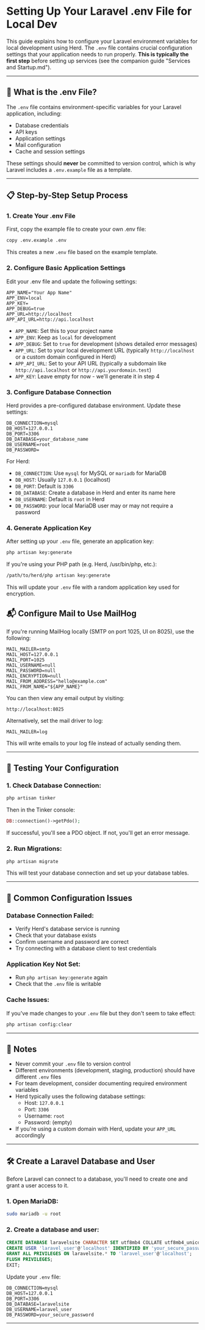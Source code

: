 # Setting Up Your Laravel .env File for Local Dev

This guide explains how to configure your Laravel environment variables for local development using Herd. The `.env` file contains crucial configuration settings that your application needs to run properly. **This is typically the first step** before setting up services (see the companion guide "Services and Startup.md").

---

## 🔑 What is the .env File?

The `.env` file contains environment-specific variables for your Laravel application, including:

* Database credentials
* API keys
* Application settings
* Mail configuration
* Cache and session settings

These settings should **never** be committed to version control, which is why Laravel includes a `.env.example` file as a template.

---

## 📋 Step-by-Step Setup Process

### 1. Create Your .env File

First, copy the example file to create your own .env file:

```bash
copy .env.example .env
```

This creates a new `.env` file based on the example template.

### 2. Configure Basic Application Settings

Edit your .env file and update the following settings:

```
APP_NAME="Your App Name"
APP_ENV=local
APP_KEY=
APP_DEBUG=true
APP_URL=http://localhost
APP_API_URL=http://api.localhost
```

* `APP_NAME`: Set this to your project name
* `APP_ENV`: Keep as `local` for development
* `APP_DEBUG`: Set to `true` for development (shows detailed error messages)
* `APP_URL`: Set to your local development URL (typically `http://localhost` or a custom domain configured in Herd)
* `APP_API_URL`: Set to your API URL (typically a subdomain like `http://api.localhost` or `http://api.yourdomain.test`)
* `APP_KEY`: Leave empty for now - we'll generate it in step 4

### 3. Configure Database Connection

Herd provides a pre-configured database environment. Update these settings:

```
DB_CONNECTION=mysql
DB_HOST=127.0.0.1
DB_PORT=3306
DB_DATABASE=your_database_name
DB_USERNAME=root
DB_PASSWORD=
```



For Herd:
* `DB_CONNECTION`: Use `mysql` for MySQL or `mariadb` for MariaDB
* `DB_HOST`: Usually `127.0.0.1` (localhost)
* `DB_PORT`: Default is `3306`
* `DB_DATABASE`: Create a database in Herd and enter its name here
* `DB_USERNAME`: Default is `root` in Herd
* `DB_PASSWORD`: your local MariaDB user may or may not require a password

### 4. Generate Application Key

After setting up your `.env` file, generate an application key:

```bash
php artisan key:generate
```

If you're using your PHP path (e.g. Herd, /usr/bin/php, etc.):

```bash
/path/to/herd/php artisan key:generate
```

This will update your `.env` file with a random application key used for encryption.

## 📬 Configure Mail to Use MailHog

If you're running MailHog locally (SMTP on port 1025, UI on 8025), use the following:

```env
MAIL_MAILER=smtp
MAIL_HOST=127.0.0.1
MAIL_PORT=1025
MAIL_USERNAME=null
MAIL_PASSWORD=null
MAIL_ENCRYPTION=null
MAIL_FROM_ADDRESS="hello@example.com"
MAIL_FROM_NAME="${APP_NAME}"
```

You can then view any email output by visiting:

```
http://localhost:8025
```

Alternatively, set the mail driver to log:

```
MAIL_MAILER=log
```

This will write emails to your log file instead of actually sending them.

---

## 🧪 Testing Your Configuration

### 1. Check Database Connection:

```bash
php artisan tinker
```

Then in the Tinker console:

```php
DB::connection()->getPdo();
```

If successful, you'll see a PDO object. If not, you'll get an error message.

### 2. Run Migrations:

```bash
php artisan migrate
```

This will test your database connection and set up your database tables.

---

## 🔄 Common Configuration Issues

### Database Connection Failed:

* Verify Herd's database service is running
* Check that your database exists
* Confirm username and password are correct
* Try connecting with a database client to test credentials

### Application Key Not Set:

* Run `php artisan key:generate` again
* Check that the `.env` file is writable

### Cache Issues:

If you've made changes to your `.env` file but they don't seem to take effect:

```bash
php artisan config:clear
```

---

## 📌 Notes

* Never commit your `.env` file to version control
* Different environments (development, staging, production) should have different `.env` files
* For team development, consider documenting required environment variables
* Herd typically uses the following database settings:
  * Host: `127.0.0.1`
  * Port: `3306`
  * Username: `root`
  * Password: (empty)
* If you're using a custom domain with Herd, update your `APP_URL` accordingly
---

## 🛠 Create a Laravel Database and User

Before Laravel can connect to a database, you'll need to create one and grant a user access to it.

### 1. Open MariaDB:

```bash
sudo mariadb -u root
```

### 2. Create a database and user:

```sql
CREATE DATABASE laravelsite CHARACTER SET utf8mb4 COLLATE utf8mb4_unicode_ci;
CREATE USER 'laravel_user'@'localhost' IDENTIFIED BY 'your_secure_password';
GRANT ALL PRIVILEGES ON laravelsite.* TO 'laravel_user'@'localhost';
FLUSH PRIVILEGES;
EXIT;
```

Update your `.env` file:

```env
DB_CONNECTION=mysql
DB_HOST=127.0.0.1
DB_PORT=3306
DB_DATABASE=laravelsite
DB_USERNAME=laravel_user
DB_PASSWORD=your_secure_password
```

---
